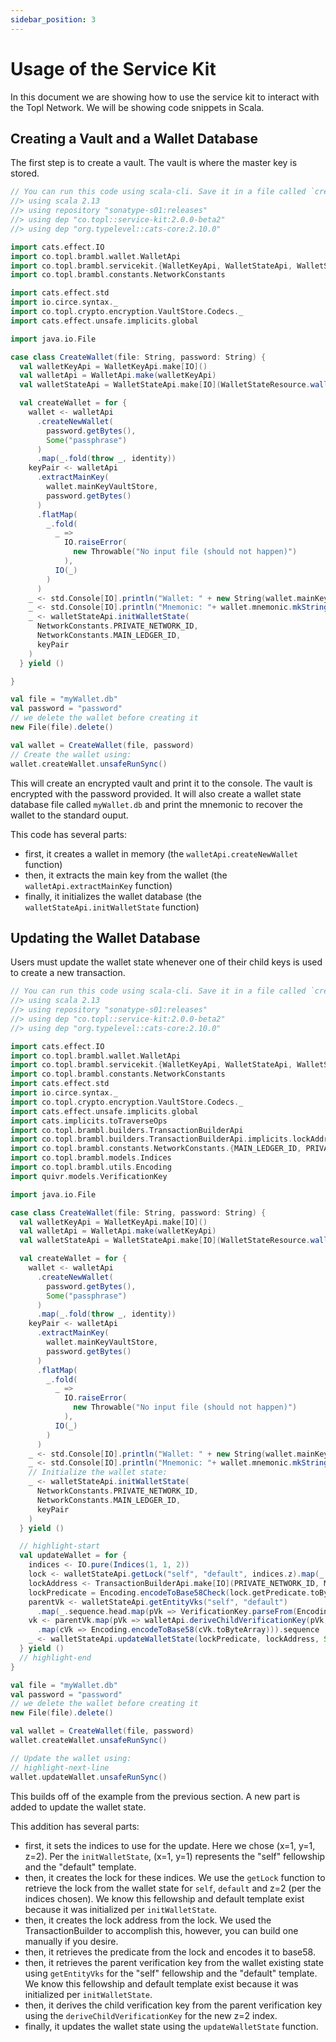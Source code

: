 ```yaml
---
sidebar_position: 3
---
```


# Usage of the Service Kit

In this document we are showing how to use the service kit to interact with the
Topl Network. We will be showing code snippets in Scala.

## Creating a Vault and a Wallet Database

The first step is to create a vault. The vault is where the master key is stored.

```scala
// You can run this code using scala-cli. Save it in a file called `create-vault.sc` and run it with `scala-cli create-vault.sc`
//> using scala 2.13
//> using repository "sonatype-s01:releases"
//> using dep "co.topl::service-kit:2.0.0-beta2"
//> using dep "org.typelevel::cats-core:2.10.0"

import cats.effect.IO
import co.topl.brambl.wallet.WalletApi
import co.topl.brambl.servicekit.{WalletKeyApi, WalletStateApi, WalletStateResource}
import co.topl.brambl.constants.NetworkConstants

import cats.effect.std
import io.circe.syntax._
import co.topl.crypto.encryption.VaultStore.Codecs._
import cats.effect.unsafe.implicits.global

import java.io.File

case class CreateWallet(file: String, password: String) {
  val walletKeyApi = WalletKeyApi.make[IO]()
  val walletApi = WalletApi.make(walletKeyApi)
  val walletStateApi = WalletStateApi.make[IO](WalletStateResource.walletResource(file), walletApi)

  val createWallet = for {
    wallet <- walletApi
      .createNewWallet(
        password.getBytes(),
        Some("passphrase")
      )
      .map(_.fold(throw _, identity))
    keyPair <- walletApi
      .extractMainKey(
        wallet.mainKeyVaultStore,
        password.getBytes()
      )
      .flatMap(
        _.fold(
          _ =>
            IO.raiseError(
              new Throwable("No input file (should not happen)")
            ),
          IO(_)
        )
      )
    _ <- std.Console[IO].println("Wallet: " + new String(wallet.mainKeyVaultStore.asJson.noSpaces))
    _ <- std.Console[IO].println("Mnemonic: "+ wallet.mnemonic.mkString(","))
    _ <- walletStateApi.initWalletState(
      NetworkConstants.PRIVATE_NETWORK_ID,
      NetworkConstants.MAIN_LEDGER_ID,
      keyPair
    )
  } yield ()

}

val file = "myWallet.db"
val password = "password"
// we delete the wallet before creating it
new File(file).delete()

val wallet = CreateWallet(file, password)
// Create the wallet using:
wallet.createWallet.unsafeRunSync()
```

This will create an encrypted vault and print it to the console. The vault is
encrypted with the password provided. It will also create a wallet state database
file called `myWallet.db` and print the mnemonic to recover the wallet to the
standard ouput.

This code has several parts:

- first, it creates a wallet in memory (the `walletApi.createNewWallet` function)
- then, it extracts the main key from the wallet (the `walletApi.extractMainKey` function)
- finally, it initializes the wallet database (the `walletStateApi.initWalletState` function)

## Updating the Wallet Database

Users must update the wallet state whenever one of their child keys is used to create a new transaction.

```scala
// You can run this code using scala-cli. Save it in a file called `create-vault.sc` and run it with `scala-cli create-vault.sc`
//> using scala 2.13
//> using repository "sonatype-s01:releases"
//> using dep "co.topl::service-kit:2.0.0-beta2"
//> using dep "org.typelevel::cats-core:2.10.0"

import cats.effect.IO
import co.topl.brambl.wallet.WalletApi
import co.topl.brambl.servicekit.{WalletKeyApi, WalletStateApi, WalletStateResource}
import co.topl.brambl.constants.NetworkConstants
import cats.effect.std
import io.circe.syntax._
import co.topl.crypto.encryption.VaultStore.Codecs._
import cats.effect.unsafe.implicits.global
import cats.implicits.toTraverseOps
import co.topl.brambl.builders.TransactionBuilderApi
import co.topl.brambl.builders.TransactionBuilderApi.implicits.lockAddressOps
import co.topl.brambl.constants.NetworkConstants.{MAIN_LEDGER_ID, PRIVATE_NETWORK_ID}
import co.topl.brambl.models.Indices
import co.topl.brambl.utils.Encoding
import quivr.models.VerificationKey

import java.io.File

case class CreateWallet(file: String, password: String) {
  val walletKeyApi = WalletKeyApi.make[IO]()
  val walletApi = WalletApi.make(walletKeyApi)
  val walletStateApi = WalletStateApi.make[IO](WalletStateResource.walletResource(file), walletApi)

  val createWallet = for {
    wallet <- walletApi
      .createNewWallet(
        password.getBytes(),
        Some("passphrase")
      )
      .map(_.fold(throw _, identity))
    keyPair <- walletApi
      .extractMainKey(
        wallet.mainKeyVaultStore,
        password.getBytes()
      )
      .flatMap(
        _.fold(
          _ =>
            IO.raiseError(
              new Throwable("No input file (should not happen)")
            ),
          IO(_)
        )
      )
    _ <- std.Console[IO].println("Wallet: " + new String(wallet.mainKeyVaultStore.asJson.noSpaces))
    _ <- std.Console[IO].println("Mnemonic: "+ wallet.mnemonic.mkString(","))
    // Initialize the wallet state:
    _ <- walletStateApi.initWalletState(
      NetworkConstants.PRIVATE_NETWORK_ID,
      NetworkConstants.MAIN_LEDGER_ID,
      keyPair
    )
  } yield ()

  // highlight-start
  val updateWallet = for {
    indices <- IO.pure(Indices(1, 1, 2))
    lock <- walletStateApi.getLock("self", "default", indices.z).map(_.get)
    lockAddress <- TransactionBuilderApi.make[IO](PRIVATE_NETWORK_ID, MAIN_LEDGER_ID).lockAddress(lock).map(_.toBase58())
    lockPredicate = Encoding.encodeToBase58Check(lock.getPredicate.toByteArray)
    parentVk <- walletStateApi.getEntityVks("self", "default")
      .map(_.sequence.head.map(pVk => VerificationKey.parseFrom(Encoding.decodeFromBase58(pVk).toOption.get)))
    vk <- parentVk.map(pVk => walletApi.deriveChildVerificationKey(pVk, indices.z)
      .map(cVk => Encoding.encodeToBase58(cVk.toByteArray))).sequence
    _ <- walletStateApi.updateWalletState(lockPredicate, lockAddress, Some("ExtendedEd25519"), vk, indices)
  } yield ()
  // highlight-end
}

val file = "myWallet.db"
val password = "password"
// we delete the wallet before creating it
new File(file).delete()

val wallet = CreateWallet(file, password)
wallet.createWallet.unsafeRunSync()

// Update the wallet using:
// highlight-next-line
wallet.updateWallet.unsafeRunSync()
```

This builds off of the example from the previous section. A new part is added to update the wallet state.

This addition has several parts:
- first, it sets the indices to use for the update. Here we chose (x=1, y=1, z=2). Per the `initWalletState`, (x=1, y=1) represents
the "self" fellowship and the "default" template.
- then, it creates the lock for these indices. We use the `getLock` function to retrieve the lock from the wallet state 
for `self`, `default` and z=2 (per the indices chosen). We know this fellowship and default template exist because it was 
initialized per `initWalletState`.
- then, it creates the lock address from the lock. We used the TransactionBuilder to accomplish this, however, you can 
build one manually if you desire.
- then, it retrieves the predicate from the lock and encodes it to base58.
- then, it retrieves the parent verification key from the wallet existing state using `getEntityVks` for the "self" 
fellowship and the "default" template. We know this fellowship and default template exist because it was
initialized per `initWalletState`. 
- then, it derives the child verification key from the parent verification key using the `deriveChildVerificationKey` for 
the new z=2 index.
- finally, it updates the wallet state using the `updateWalletState` function.
